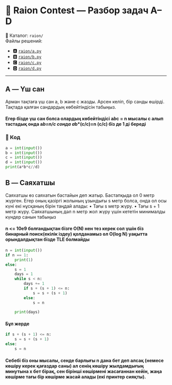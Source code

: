 # 🧩 Raion Contest — Разбор задач A–D

📂 Каталог: `raion/`  
Файлы решений:
- 🅰 [`raion/a.py`](raion/A.py)
- 🅱 [`raion/b.py`](raion/B.py)
- 🅲 [`raion/c.py`](raion/C.py)
- 🅳 [`raion/d.py`](raion/D.py)

---

## A — Үш сан
Арман тақтаға үш сан a, b және c жазды. Арсен келiп, бiр санды өшiрдi. Тақтада қалған сандардың көбейтiндiсiн табыңыз.
#### Егер бізде үш сан болса олардың көбейтіндісі a*b*c = n  мысалы с алып тастадық онда a*b=n/c  сонда a*b*(c/c)=n    (c/c) біз де 1 ді береді
### 📜 Код
```Python
a = int(input())
b = int(input())
c = int(input())
d = int(input())
print(a*b*c//d)
```
## B — Саяхатшы
Саяхатшы өз саяхатын бастайын деп жатыр. Бастапқыда ол 0 метр жүрген. Егер оның қазiргi
жолының ұзындығы s метр болса, онда ол осы күнi екi нұсқаның бiрiн таңдай алады:
• Тағы s метр жүру.
• Тағы s + 1 метр жүру.
Саяхатшының дәл n метр жол жүру үшiн кететiн минималды күндер санын табыңыз
#### n <= 10e9 болғандықтан бізге O(N) нен тез керек сол үшін біз бинарный поиск(екілік іздеу) қолданамыз ол O(log N) уақытта орындалдықтан бізде TLE болмайды 

```Python
n = int(input())
if n == 1:
    print(1)
else:
	s = 1  
	days = 1
	while s < n:
	    days += 1
	    if s + (s + 1) <= n:
	        s = s + (s + 1)
	    else:
	        s = n  
	
	print(days)
```
#### Бұл жерде 
```Python
if s + (s + 1) <= n:
    s = s + (s + 1)
else:
    s = n
```
#### Себебі біз оны мысалы, сенде барлығы n дана бет деп алсақ (немесе көшіру керек қағаздар саны) ал сенің көшіру жылдамдығың минутына x бет бірақ, сен бірінші көшірмені жасағаннан кейін, жаңа көшірме тағы бір көшірме жасай алады (екі принтер сияқты). 
